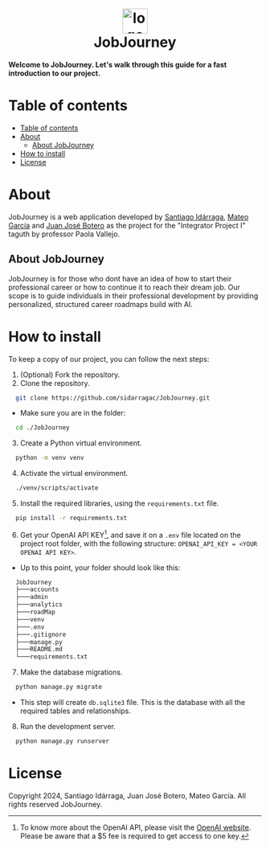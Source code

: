 <h1 align="center">
    <img src="https://github.com/user-attachments/assets/c74bdfd7-bf04-4935-a0ea-38eade4f9475" alt="logo" height="50px" align="center"/><br>
    JobJourney
</h1>

**Welcome to JobJourney. Let's walk through this guide for a fast introduction to our project.**
# Table of contents
- [Table of contents](#table-of-contents)
- [About](#about)
  - [About JobJourney](#about-jobjourney)
- [How to install](#how-to-install)
- [License](#license)

# About
JobJourney is a web application developed by [Santiago Idárraga](https://github.com/sidarragac), [Mateo García](https://github.com/mgarciac10) and [Juan José Botero](https://github.com/JuanJoseBotero) as the project for the "Integrator Project I" taguth by professor Paola Vallejo.

## About JobJourney
JobJourney is for those who dont have an idea of how to start their professional career or how to continue it to reach their dream job. Our scope is to guide individuals in their professional development by providing personalized, structured career roadmaps build with AI.


# How to install
To keep a copy of our project, you can follow the next steps:
1. (Optional) Fork the repository.
2. Clone the repository.
  ```bash
    git clone https://github.com/sidarragac/JobJourney.git
  ```
  * Make sure you are in the folder:
  ```bash
    cd ./JobJourney
  ```
3. Create a Python virtual environment.
  ```bash
    python -m venv venv
  ```
4. Activate the virtual environment.
  ```bash
    ./venv/scripts/activate
  ``` 
5. Install the required libraries, using the ``` requirements.txt ``` file.
  ```bash
    pip install -r requirements.txt
  ```
6. Get your OpenAI API KEY[^1], and save it on a ``` .env ``` file located on the project root folder, with the following structure: ``` OPENAI_API_KEY = <YOUR OPENAI API KEY> ```.
  * Up to this point, your folder should look like this:
  ```bash
    JobJourney
    ├───accounts                    
    ├───admin
    ├───analytics
    ├───roadMap
    ├───venv
    ├───.env
    ├───.gitignore
    ├───manage.py
    ├───README.md
    └───requirements.txt
  ```
7. Make the database migrations.
  ```bash
    python manage.py migrate
  ```
  * This step will create ```db.sqlite3``` file. This is the database with all the required tables and relationships.
8. Run the development server.
  ```bash
    python manage.py runserver
  ```

# License
Copyright 2024, Santiago Idárraga, Juan José Botero, Mateo García. All rights reserved JobJourney.

[^1]: To know more about the OpenAI API, please visit the [OpenAI website](https://openai.com/api/). Please be aware that a $5 fee is required to get access to one key.